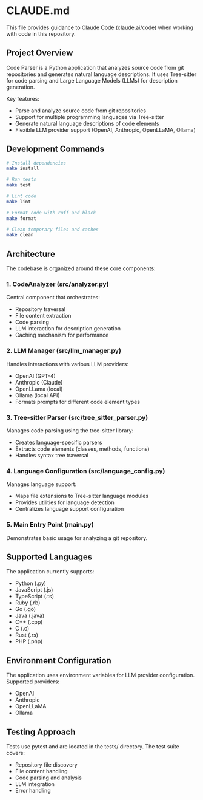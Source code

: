 # CLAUDE.md

This file provides guidance to Claude Code (claude.ai/code) when working with code in this repository.

## Project Overview

Code Parser is a Python application that analyzes source code from git repositories and generates natural language descriptions. It uses Tree-sitter for code parsing and Large Language Models (LLMs) for description generation.

Key features:
- Parse and analyze source code from git repositories
- Support for multiple programming languages via Tree-sitter
- Generate natural language descriptions of code elements
- Flexible LLM provider support (OpenAI, Anthropic, OpenLLaMA, Ollama)

## Development Commands

```bash
# Install dependencies
make install

# Run tests
make test

# Lint code
make lint

# Format code with ruff and black
make format

# Clean temporary files and caches
make clean
```

## Architecture

The codebase is organized around these core components:

### 1. CodeAnalyzer (src/analyzer.py)
Central component that orchestrates:
- Repository traversal
- File content extraction
- Code parsing
- LLM interaction for description generation
- Caching mechanism for performance

### 2. LLM Manager (src/llm_manager.py)
Handles interactions with various LLM providers:
- OpenAI (GPT-4)
- Anthropic (Claude)
- OpenLLama (local)
- Ollama (local API)
- Formats prompts for different code element types

### 3. Tree-sitter Parser (src/tree_sitter_parser.py)
Manages code parsing using the tree-sitter library:
- Creates language-specific parsers
- Extracts code elements (classes, methods, functions)
- Handles syntax tree traversal

### 4. Language Configuration (src/language_config.py)
Manages language support:
- Maps file extensions to Tree-sitter language modules
- Provides utilities for language detection
- Centralizes language support configuration

### 5. Main Entry Point (main.py)
Demonstrates basic usage for analyzing a git repository.

## Supported Languages

The application currently supports:
- Python (.py)
- JavaScript (.js)
- TypeScript (.ts)
- Ruby (.rb)
- Go (.go)
- Java (.java)
- C++ (.cpp)
- C (.c)
- Rust (.rs)
- PHP (.php)

## Environment Configuration

The application uses environment variables for LLM provider configuration. Supported providers:
- OpenAI
- Anthropic
- OpenLLaMA
- Ollama

## Testing Approach

Tests use pytest and are located in the tests/ directory. The test suite covers:
- Repository file discovery
- File content handling
- Code parsing and analysis
- LLM integration
- Error handling